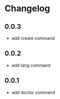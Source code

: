 # Changelog

## 0.0.3

- add create command

## 0.0.2

- add lang command

## 0.0.1

- add doctor command
